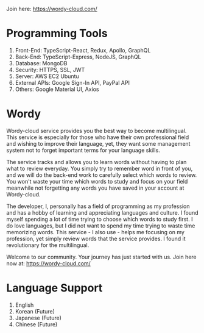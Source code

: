 Join here:
https://wordy-cloud.com/

# Programming Tools
1. Front-End: TypeScript-React, Redux, Apollo, GraphQL 
2. Back-End: TypeScript-Express, NodeJS, GraphQL
3. Database: MongoDB
4. Security: HTTPS, SSL, JWT
5. Server: AWS EC2 Ubuntu
6. External APIs: Google Sign-In API, PayPal API
7. Others: Google Material UI, Axios

# Wordy
Wordy-cloud service provides you the best way to become multilingual.
This service is especially for those who have their own professional field and wishing to 
improve their language, yet, they want some management system not to forget important 
terms for your language skills. 

The service tracks and allows you to learn words without having to plan what to review everyday.
You simply try to remember word in front of you, and we will do the back-end work 
to carefully select which words to review.
You won't waste your time which words to study and focus on your field
meanwhile not forgetting any words you have saved in your account at Wordy-cloud.

The developer, I, personally has a field of programming as my profession and has a hobby 
of learning and appreciating languages and culture.
I found myself spending a lot of time trying to choose which words to study first.
I do love languages, but I did not want to spend my time trying to waste time memorizing words.
This service - I also use - helps me focusing on my profession, yet simply review words that the service provides. I found it revolutionary for the multilingual.

Welcome to our community. Your journey has just started with us.
Join here now at: https://wordy-cloud.com/


# Language Support
1. English
2. Korean (Future)
3. Japanese (Future)
4. Chinese (Future)
